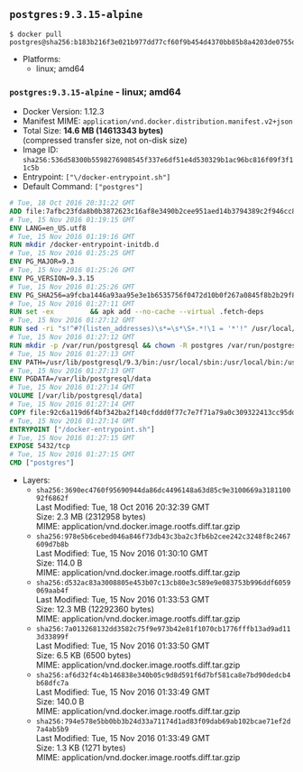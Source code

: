 ## `postgres:9.3.15-alpine`

```console
$ docker pull postgres@sha256:b183b216f3e021b977dd77cf60f9b454d4370bb85b8a4203de0755da52c084d7
```

-	Platforms:
	-	linux; amd64

### `postgres:9.3.15-alpine` - linux; amd64

-	Docker Version: 1.12.3
-	Manifest MIME: `application/vnd.docker.distribution.manifest.v2+json`
-	Total Size: **14.6 MB (14613343 bytes)**  
	(compressed transfer size, not on-disk size)
-	Image ID: `sha256:536d58300b5598276908545f337e6df51e4d530329b1ac96bc816f09f3f11c5b`
-	Entrypoint: `["\/docker-entrypoint.sh"]`
-	Default Command: `["postgres"]`

```dockerfile
# Tue, 18 Oct 2016 20:31:22 GMT
ADD file:7afbc23fda8b0b3872623c16af8e3490b2cee951aed14b3794389c2f946cc8c7 in / 
# Tue, 15 Nov 2016 01:19:15 GMT
ENV LANG=en_US.utf8
# Tue, 15 Nov 2016 01:19:16 GMT
RUN mkdir /docker-entrypoint-initdb.d
# Tue, 15 Nov 2016 01:25:25 GMT
ENV PG_MAJOR=9.3
# Tue, 15 Nov 2016 01:25:26 GMT
ENV PG_VERSION=9.3.15
# Tue, 15 Nov 2016 01:25:26 GMT
ENV PG_SHA256=a9fcba1446a93aa95e3e1b6535756f0472d10b0f267a0845f8b2b29f89de5c4f
# Tue, 15 Nov 2016 01:27:11 GMT
RUN set -ex 		&& apk add --no-cache --virtual .fetch-deps 		ca-certificates 		openssl 		tar 		&& wget -O postgresql.tar.bz2 "https://ftp.postgresql.org/pub/source/v$PG_VERSION/postgresql-$PG_VERSION.tar.bz2" 	&& echo "$PG_SHA256 *postgresql.tar.bz2" | sha256sum -c - 	&& mkdir -p /usr/src/postgresql 	&& tar 		--extract 		--file postgresql.tar.bz2 		--directory /usr/src/postgresql 		--strip-components 1 	&& rm postgresql.tar.bz2 		&& apk add --no-cache --virtual .build-deps 		bison 		flex 		gcc 		libc-dev 		libedit-dev 		libxml2-dev 		libxslt-dev 		make 		openssl-dev 		perl 		util-linux-dev 		zlib-dev 		&& cd /usr/src/postgresql 	&& ./configure 		--enable-integer-datetimes 		--enable-thread-safety 		--enable-tap-tests 		--disable-rpath 		--with-uuid=e2fs 		--with-gnu-ld 		--with-pgport=5432 		--with-system-tzdata=/usr/share/zoneinfo 		--prefix=/usr/local 				--with-openssl 		--with-libxml 		--with-libxslt 	&& make -j "$(getconf _NPROCESSORS_ONLN)" world 	&& make install-world 	&& make -C contrib install 		&& runDeps="$( 		scanelf --needed --nobanner --recursive /usr/local 			| awk '{ gsub(/,/, "\nso:", $2); print "so:" $2 }' 			| sort -u 			| xargs -r apk info --installed 			| sort -u 	)" 	&& apk add --no-cache --virtual .postgresql-rundeps 		$runDeps 		bash 		su-exec 	&& apk del .fetch-deps .build-deps 	&& cd / 	&& rm -rf 		/usr/src/postgresql 		/usr/local/include/* 	&& find /usr/local -name '*.a' -delete
# Tue, 15 Nov 2016 01:27:12 GMT
RUN sed -ri "s!^#?(listen_addresses)\s*=\s*\S+.*!\1 = '*'!" /usr/local/share/postgresql/postgresql.conf.sample
# Tue, 15 Nov 2016 01:27:12 GMT
RUN mkdir -p /var/run/postgresql && chown -R postgres /var/run/postgresql
# Tue, 15 Nov 2016 01:27:13 GMT
ENV PATH=/usr/lib/postgresql/9.3/bin:/usr/local/sbin:/usr/local/bin:/usr/sbin:/usr/bin:/sbin:/bin
# Tue, 15 Nov 2016 01:27:13 GMT
ENV PGDATA=/var/lib/postgresql/data
# Tue, 15 Nov 2016 01:27:14 GMT
VOLUME [/var/lib/postgresql/data]
# Tue, 15 Nov 2016 01:27:14 GMT
COPY file:92c6a119d6f4bf342ba2f140cfddd0f77c7e7f71a79a0c309322413cc95ddd6e in / 
# Tue, 15 Nov 2016 01:27:14 GMT
ENTRYPOINT ["/docker-entrypoint.sh"]
# Tue, 15 Nov 2016 01:27:15 GMT
EXPOSE 5432/tcp
# Tue, 15 Nov 2016 01:27:15 GMT
CMD ["postgres"]
```

-	Layers:
	-	`sha256:3690ec4760f95690944da86dc4496148a63d85c9e3100669a318110092f6862f`  
		Last Modified: Tue, 18 Oct 2016 20:32:39 GMT  
		Size: 2.3 MB (2312958 bytes)  
		MIME: application/vnd.docker.image.rootfs.diff.tar.gzip
	-	`sha256:978e5b6cebed046a846f73db43c3ba2c3fb6b2cee242c3248f8c2467609d7b8b`  
		Last Modified: Tue, 15 Nov 2016 01:30:10 GMT  
		Size: 114.0 B  
		MIME: application/vnd.docker.image.rootfs.diff.tar.gzip
	-	`sha256:d532ac83a3008805e453b07c13cb80e3c589e9e083753b996ddf6059069aab4f`  
		Last Modified: Tue, 15 Nov 2016 01:33:53 GMT  
		Size: 12.3 MB (12292360 bytes)  
		MIME: application/vnd.docker.image.rootfs.diff.tar.gzip
	-	`sha256:7a013268132dd3582c75f9e973b42e81f1070cb1776fffb13ad9ad113d33899f`  
		Last Modified: Tue, 15 Nov 2016 01:33:50 GMT  
		Size: 6.5 KB (6500 bytes)  
		MIME: application/vnd.docker.image.rootfs.diff.tar.gzip
	-	`sha256:af6d32f4c4b146838e340b05c9d8d591f6d7bf581ca8e7bd90dedcb4b68dfc7a`  
		Last Modified: Tue, 15 Nov 2016 01:33:49 GMT  
		Size: 140.0 B  
		MIME: application/vnd.docker.image.rootfs.diff.tar.gzip
	-	`sha256:794e578e5bb0bb3b24d33a71174d1ad83f09dab69ab102bcae71ef2d7a4ab5b9`  
		Last Modified: Tue, 15 Nov 2016 01:33:49 GMT  
		Size: 1.3 KB (1271 bytes)  
		MIME: application/vnd.docker.image.rootfs.diff.tar.gzip

